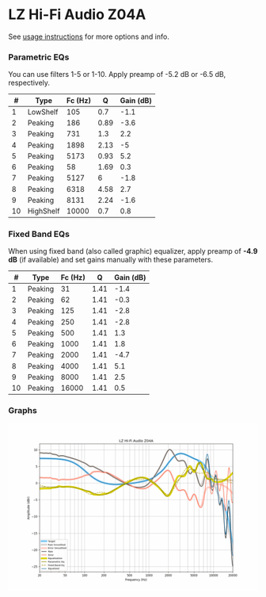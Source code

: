 # LZ Hi-Fi Audio Z04A
See [usage instructions](https://github.com/jaakkopasanen/AutoEq#usage) for more options and info.

### Parametric EQs
You can use filters 1-5 or 1-10. Apply preamp of -5.2 dB or -6.5 dB, respectively.

|   # | Type      |   Fc (Hz) |    Q |   Gain (dB) |
|-----|-----------|-----------|------|-------------|
|   1 | LowShelf  |       105 | 0.7  |        -1.1 |
|   2 | Peaking   |       186 | 0.89 |        -3.6 |
|   3 | Peaking   |       731 | 1.3  |         2.2 |
|   4 | Peaking   |      1898 | 2.13 |        -5   |
|   5 | Peaking   |      5173 | 0.93 |         5.2 |
|   6 | Peaking   |        58 | 1.69 |         0.3 |
|   7 | Peaking   |      5127 | 6    |        -1.8 |
|   8 | Peaking   |      6318 | 4.58 |         2.7 |
|   9 | Peaking   |      8131 | 2.24 |        -1.6 |
|  10 | HighShelf |     10000 | 0.7  |         0.8 |

### Fixed Band EQs
When using fixed band (also called graphic) equalizer, apply preamp of **-4.9 dB** (if available) and set gains manually with these parameters.

|   # | Type    |   Fc (Hz) |    Q |   Gain (dB) |
|-----|---------|-----------|------|-------------|
|   1 | Peaking |        31 | 1.41 |        -1.4 |
|   2 | Peaking |        62 | 1.41 |        -0.3 |
|   3 | Peaking |       125 | 1.41 |        -2.8 |
|   4 | Peaking |       250 | 1.41 |        -2.8 |
|   5 | Peaking |       500 | 1.41 |         1.3 |
|   6 | Peaking |      1000 | 1.41 |         1.8 |
|   7 | Peaking |      2000 | 1.41 |        -4.7 |
|   8 | Peaking |      4000 | 1.41 |         5.1 |
|   9 | Peaking |      8000 | 1.41 |         2.5 |
|  10 | Peaking |     16000 | 1.41 |         0.5 |

### Graphs
![](./LZ%20Hi-Fi%20Audio%20Z04A.png)
